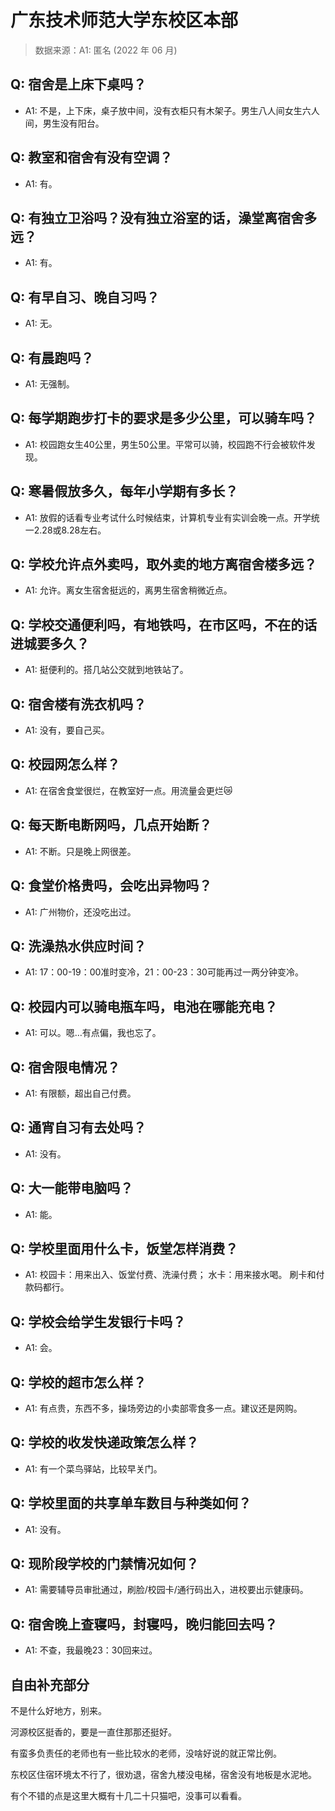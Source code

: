 # 广东技术师范大学东校区本部

> 数据来源：A1: 匿名 (2022 年 06 月)

## Q: 宿舍是上床下桌吗？

- A1: 不是，上下床，桌子放中间，没有衣柜只有木架子。男生八人间女生六人间，男生没有阳台。

## Q: 教室和宿舍有没有空调？

- A1: 有。

## Q: 有独立卫浴吗？没有独立浴室的话，澡堂离宿舍多远？

- A1: 有。

## Q: 有早自习、晚自习吗？

- A1: 无。

## Q: 有晨跑吗？

- A1: 无强制。

## Q: 每学期跑步打卡的要求是多少公里，可以骑车吗？

- A1: 校园跑女生40公里，男生50公里。平常可以骑，校园跑不行会被软件发现。

## Q: 寒暑假放多久，每年小学期有多长？

- A1: 放假的话看专业考试什么时候结束，计算机专业有实训会晚一点。开学统一2.28或8.28左右。

## Q: 学校允许点外卖吗，取外卖的地方离宿舍楼多远？

- A1: 允许。离女生宿舍挺远的，离男生宿舍稍微近点。

## Q: 学校交通便利吗，有地铁吗，在市区吗，不在的话进城要多久？

- A1: 挺便利的。搭几站公交就到地铁站了。

## Q: 宿舍楼有洗衣机吗？

- A1: 没有，要自己买。

## Q: 校园网怎么样？

- A1: 在宿舍食堂很烂，在教室好一点。用流量会更烂😿

## Q: 每天断电断网吗，几点开始断？

- A1: 不断。只是晚上网很差。

## Q: 食堂价格贵吗，会吃出异物吗？

- A1: 广州物价，还没吃出过。

## Q: 洗澡热水供应时间？

- A1: 17：00-19：00准时变冷，21：00-23：30可能再过一两分钟变冷。

## Q: 校园内可以骑电瓶车吗，电池在哪能充电？

- A1: 可以。嗯…有点偏，我也忘了。

## Q: 宿舍限电情况？

- A1: 有限额，超出自己付费。

## Q: 通宵自习有去处吗？

- A1: 没有。

## Q: 大一能带电脑吗？

- A1: 能。

## Q: 学校里面用什么卡，饭堂怎样消费？

- A1: 校园卡：用来出入、饭堂付费、洗澡付费；
水卡：用来接水喝。
刷卡和付款码都行。

## Q: 学校会给学生发银行卡吗？

- A1: 会。

## Q: 学校的超市怎么样？

- A1: 有点贵，东西不多，操场旁边的小卖部零食多一点。建议还是网购。

## Q: 学校的收发快递政策怎么样？

- A1: 有一个菜鸟驿站，比较早关门。

## Q: 学校里面的共享单车数目与种类如何？

- A1: 没有。

## Q: 现阶段学校的门禁情况如何？

- A1: 需要辅导员审批通过，刷脸/校园卡/通行码出入，进校要出示健康码。

## Q: 宿舍晚上查寝吗，封寝吗，晚归能回去吗？

- A1: 不查，我最晚23：30回来过。

## 自由补充部分

不是什么好地方，别来。

河源校区挺香的，要是一直住那那还挺好。

有蛮多负责任的老师也有一些比较水的老师，没啥好说的就正常比例。

东校区住宿环境太不行了，很劝退，宿舍九楼没电梯，宿舍没有地板是水泥地。

有个不错的点是这里大概有十几二十只猫吧，没事可以看看。